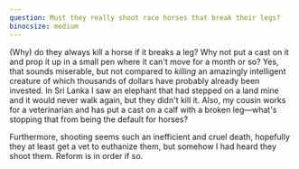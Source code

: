```yaml
---
question: Must they really shoot race horses that break their legs?
binocsize: medium
---
```


(Why) do they always kill a horse if it breaks a leg? Why not put a cast on it and prop it up in a small pen where it can't move for a month or so? Yes, that sounds miserable, but not compared to *killing* an amazingly intelligent creature of which thousands of dollars have probably already been invested. In Sri Lanka I saw an elephant that had stepped on a land mine and it would never walk again, but they didn't kill it. Also, my cousin works for a veterinarian and has put a cast on a calf with a broken leg—what's stopping that from being the default for horses?

Furthermore, shooting seems such an inefficient and cruel death, hopefully they at least get a vet to euthanize them, but somehow I had heard they shoot them. Reform is in order if so.
